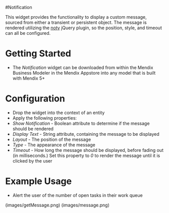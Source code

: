 #Notification

This widget provides the functionality to display a custom message, sourced from either a transient or persistent object. The message is rendered utilizing the [noty](http://ned.im/noty/) jQuery plugin, so the position, style, and timeout can all be configured.

# Getting Started


* The *Notification* widget can be downloaded from within the Mendix Business Modeler in the Mendix Appstore into any model that is built with Mendix 5+


# Configuration

* Drop the widget into the context of an entity
* Apply the following properties:
 * *Show Notification* - Boolean attribute to determine if the message should be rendered
 * *Display Text* - String attribute, containing the message to be displayed
 * *Layout* - The position of the message
 * *Type* - The appearance of the message
 * *Timeout* - How long the message should be displayed, before fading out (in milliseconds.) Set this property to *0* to render the message until it is clicked by the user

# Example Usage

* Alert the user of the number of open tasks in their work queue

(images/getMessage.png)
(images/message.png)
